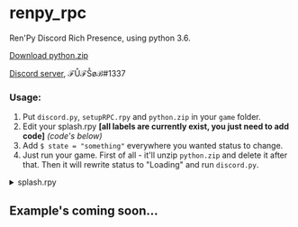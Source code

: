 # renpy_rpc
Ren'Py Discord Rich Presence, using python 3.6.

[Download python.zip](https://drive.google.com/file/d/1Oubxytg3W_AzHJ4jVwCT-Aa3rjB-8FeX/view?usp=drivesdk)

[Discord server](https://discord.gg/HTPB4Wm), ℱŮℱṦøℬ#1337


### Usage:
   1. Put `discord.py`, `setupRPC.rpy` and `python.zip` in your `game` folder.
   2. Edit your splash.rpy __[all labels are currently exist, you just need to add code]__ *(code's below)*
   3. Add `$ state = "something"` everywhere you wanted status to change.
   4. Just run your game. First of all - it'll unzip `python.zip` and delete it after that. Then it will rewrite status to "Loading" and run `discord.py`.
<details>
  <summary>splash.rpy</summary>
  
  ```renpy
label after_load:
    # ...
    if discordrun:
        python:
            try:
                import io
                import os
                io.open("game/state.txt", 'w+', encoding = "utf-8").write(state)
            except:
                import io
                open("game/state.txt", 'w+')
                io.open("game/state.txt", 'w+', encoding = "utf-8").write("err3")
                state = "err3"
    # ...
    return

label before_main_menu:
    # ...
    if discordrun:
        python:
            import io
            state = "mm"
            io.open("game/state.txt", 'w+', encoding = "utf-8").write(state)
    # ...
    return

label quit:
    # ...
    if discordrun:
        python:
            import os
            os.popen('taskkill /f /im python.exe')
    # ...
    return
  ```
  
</details>

## Example's coming soon...
